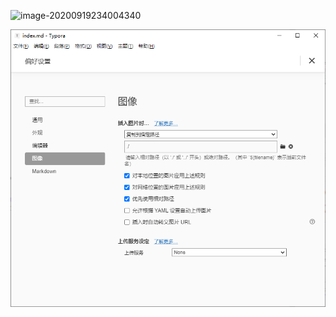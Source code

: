 




![image-20200919234004340](/image-20200919234004340.png)

![image-20200919235105954](image-20200919235105954.png)